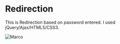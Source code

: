 # Redirection

This is Redirection based on password entered.
I used jQuery/Ajax/HTML5/CSS3.


![Marco](https://user-images.githubusercontent.com/66811996/103290278-440b8c00-4a3d-11eb-86a4-fa95b5e1acb6.png)
